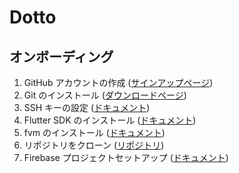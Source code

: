 # Dotto

## オンボーディング

1. GitHub アカウントの作成 ([サインアップページ](https://github.com/signup))
2. Git のインストール ([ダウンロードページ](https://git-scm.com/downloads))
3. SSH キーの設定 ([ドキュメント](https://docs.github.com/ja/authentication/connecting-to-github-with-ssh/adding-a-new-ssh-key-to-your-github-account))
4. Flutter SDK のインストール ([ドキュメント](https://docs.flutter.dev/get-started/install))
5. fvm のインストール ([ドキュメント](https://fvm.app/documentation/getting-started/installation))
6. リポジトリをクローン ([リポジトリ](https://github.com/Swift2023-Group-C/flutter_app))
7. Firebase プロジェクトセットアップ ([ドキュメント](https://firebase.google.com/docs/flutter/setup?platform=ios))
